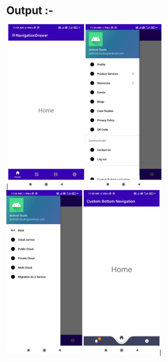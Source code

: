 # Output :-


|<img src="https://raw.githubusercontent.com/Sudiptagupta217/NavigationView/master/app/src/main/res/mipmap-hdpi/img1.jpeg" width="200">
<img src="https://raw.githubusercontent.com/Sudiptagupta217/NavigationView/master/app/src/main/res/mipmap-hdpi/img2.jpeg" width="200">
<img src="https://raw.githubusercontent.com/Sudiptagupta217/NavigationView/master/app/src/main/res/mipmap-hdpi/img3.jpeg" width="200">
<img src="https://raw.githubusercontent.com/Sudiptagupta217/NavigationView/master/app/src/main/res/mipmap-hdpi/img4.jpeg" width="200">|
